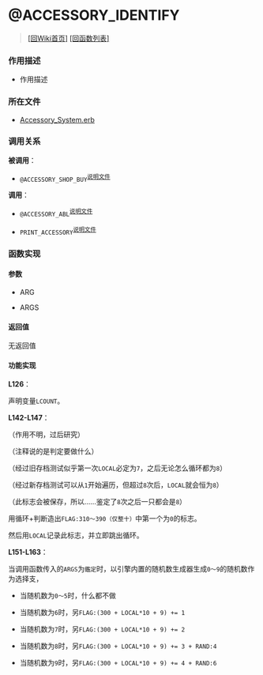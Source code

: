﻿# @ACCESSORY_IDENTIFY

> [\[回Wiki首页\]](/Wiki) [\[回函数列表\]](/Wiki/erasqn_wiki/function/README.md)

### 作用描述

+ 作用描述

### 所在文件

+ [Accessory_System.erb](/ERB/SHOP/Accessory_System.erb#L139-L216)

### 调用关系

**被调用**：

+ `@ACCESSORY_SHOP_BUY`<sup>[说明文件](/Wiki/erasqn_wiki/function/a/accessory_shop_buy.md)</sup>

**调用**：

+ `@ACCESSORY_ABL`<sup>[说明文件](/Wiki/erasqn_wiki/function/a/accessory_abl.md)</sup>

+ `PRINT_ACCESSORY`<sup>[说明文件](/Wiki/erasqn_wiki/function/p/print_accessory.md)</sup>

### 函数实现

#### 参数

+ ARG

+ ARGS

#### 返回值

无返回值

#### 功能实现

**L126**：

声明变量`LCOUNT`。

**L142-L147**：

（作用不明，过后研究）

（注释说的是判定要做什么）

（经过旧存档测试似乎第一次`LOCAL`必定为`7`，之后无论怎么循环都为`8`）

（经过新存档测试可以从`1`开始遍历，但超过`8`次后，`LOCAL`就会恒为`8`）

（此标志会被保存，所以……鉴定了`8`次之后一只都会是`8`）

用循环+判断造出`FLAG:310～390（仅整十）`中第一个为`0`的标志。

然后用`LOCAL`记录此标志，并立即跳出循环。

**L151-L163**：

当调用函数传入的`ARGS`为`鑑定`时，以引擎内置的随机数生成器生成`0～9`的随机数作为选择支，

+ 当随机数为`0～5`时，什么都不做

+ 当随机数为`6`时，另`FLAG:(300 + LOCAL*10 + 9) += 1`

+ 当随机数为`7`时，另`FLAG:(300 + LOCAL*10 + 9) += 2`

+ 当随机数为`8`时，另`FLAG:(300 + LOCAL*10 + 9) += 3 + RAND:4`

+ 当随机数为`9`时，另`FLAG:(300 + LOCAL*10 + 9) += 4 + RAND:6`


